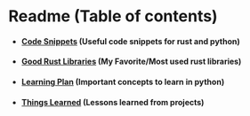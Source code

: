 # Readme (Table of contents)

- #### [Code Snippets](https://aron-aitf.github.io/programing_documents/code_snippets.html) (Useful code snippets for rust and python)
- #### [Good Rust Libraries](https://aron-aitf.github.io/programing_documents/good_rust_libraries.html) (My Favorite/Most used rust libraries)
- #### [Learning Plan](https://aron-aitf.github.io/programing_documents/learning_plan.html) (Important concepts to learn in python)
- #### [Things Learned](https://aron-aitf.github.io/programing_documents/things_learned.html) (Lessons learned from projects)